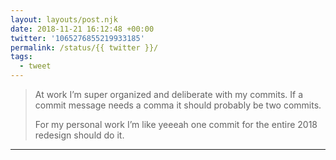 ```yaml
---
layout: layouts/post.njk
date: 2018-11-21 16:12:48 +00:00
twitter: '1065276855219933185'
permalink: /status/{{ twitter }}/
tags: 
  - tweet
---
```


> At work I’m super organized and deliberate with my commits. If a commit message needs a comma it should probably be two commits.
> 
> For my personal work I’m like yeeeah one commit for the entire 2018 redesign should do it.

---
